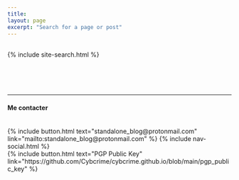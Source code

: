 ```yaml
---
title:
layout: page
excerpt: "Search for a page or post"
---
```

<br/>
{% include site-search.html %}
<br/><br/><br/><br/><br/>
<hr>
<h4>Me contacter</h4>
<br/>
{% include button.html text="standalone_blog@protonmail.com" link="mailto:standalone_blog@protonmail.com" %}
{% include nav-social.html %}
<br/>
{% include button.html text="PGP Public Key" link="https://github.com/Cybcrime/cybcrime.github.io/blob/main/pgp_public_key" %}
